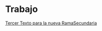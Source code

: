 # Trabajo
[Tercer Texto para la nueva RamaSecundaria](https://github.com/JAlejandroCorreaVargas/Trabajo.git)